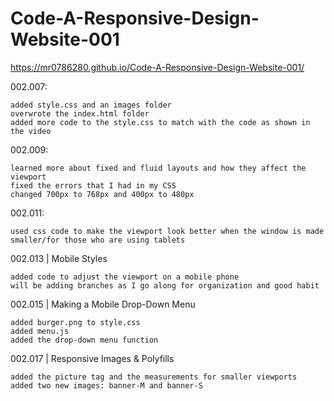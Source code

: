 # Code-A-Responsive-Design-Website-001
  https://mr0786280.github.io/Code-A-Responsive-Design-Website-001/

002.007:

	added style.css and an images folder
	overwrote the index.html folder
	added more code to the style.css to match with the code as shown in the video
	
002.009:

	learned more about fixed and fluid layouts and how they affect the viewport
	fixed the errors that I had in my CSS
	changed 700px to 768px and 400px to 480px

002.011:
	
	used css code to make the viewport look better when the window is made smaller/for those who are using tablets
	
002.013 | Mobile Styles

	added code to adjust the viewport on a mobile phone
	will be adding branches as I go along for organization and good habit
	
002.015 | Making a Mobile Drop-Down Menu

	added burger.png to style.css
	added menu.js 
	added the drop-down menu function
	
002.017 | Responsive Images & Polyfills 

	added the picture tag and the measurements for smaller viewports
	added two new images: banner-M and banner-S
	
	
	
	

